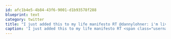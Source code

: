 ```yaml
---
id: afc1b4e5-4b84-43f6-9001-d1b93578f288
blueprint: text
category: twitter
title: "I just added this to my life manifesto RT @dannylohner: i'm living vicariously through myself right now"
caption: 'I just added this to my life manifesto RT <span class="username username_linked">@<a href="https://twitter.com/dannylohner" title="Renholdër Lohner">dannylohner</a></span>: i''m living vicariously through myself right now'
---
```

